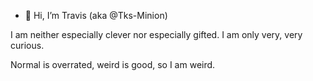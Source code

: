 - 👋 Hi, I’m Travis (aka @Tks-Minion)

I am neither especially clever nor especially gifted. I am only very, very curious.

Normal is overrated, weird is good, so I am weird.

<!-- - 💞️ I’m looking to collaborate on ... -->
<!-- - 📫 How to reach me ... -->

<!---
Tks-Minion/Tks-Minion is a ✨ special ✨ repository because its `README.md` (this file) appears on your GitHub profile.
You can click the Preview link to take a look at your changes.
--->
